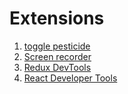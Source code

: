 # Extensions

1. [toggle pesticide](https://chrome.google.com/webstore/detail/pesticide-for-chrome-with/neonnmencpneifkhlmhmfhfiklgjmloi)
2. [Screen recorder](https://chrome.google.com/webstore/detail/screen-recorder/hniebljpgcogalllopnjokppmgbhaden/related?hl=de)
3. [Redux DevTools](https://chrome.google.com/webstore/detail/redux-devtools/lmhkpmbekcpmknklioeibfkpmmfibljd?hl=de)
4. [React Developer Tools](https://chrome.google.com/webstore/detail/react-developer-tools/fmkadmapgofadopljbjfkapdkoienihi)
